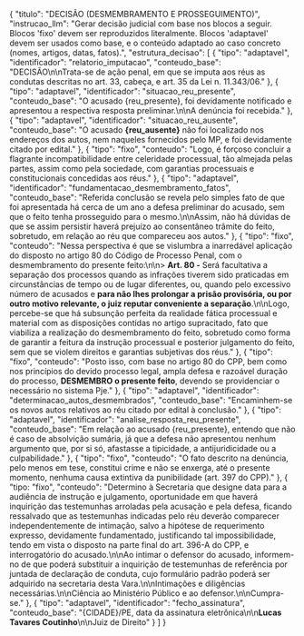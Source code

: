 {
  "titulo": "DECISÃO (DESMEMBRAMENTO E PROSSEGUIMENTO)",
  "instrucao_llm": "Gerar decisão judicial com base nos blocos a seguir. Blocos 'fixo' devem ser reproduzidos literalmente. Blocos 'adaptavel' devem ser usados como base, e o conteúdo adaptado ao caso concreto (nomes, artigos, datas, fatos).",
  "estrutura_decisao": [
    {
      "tipo": "adaptavel",
      "identificador": "relatorio_imputacao",
      "conteudo_base": "DECISÃO\n\nTrata-se de ação penal, em que se imputa aos réus as condutas descritas no art. 33, cabeça, e art. 35 da Lei  n. 11.343/06."
    },
    {
      "tipo": "adaptavel",
      "identificador": "situacao_reu_presente",
      "conteudo_base": "O acusado {reu_presente}, foi devidamente notificado e apresentou a respectiva resposta preliminar.\n\nA denúncia foi recebida."
    },
    {
      "tipo": "adaptavel",
      "identificador": "situacao_reu_ausente",
      "conteudo_base": "O acusado **{reu_ausente}** não foi localizado nos endereços dos autos, nem naqueles fornecidos pelo MP, e foi devidamente citado por edital."
    },
    {
      "tipo": "fixo",
      "conteudo": "Logo, é forçoso concluir a flagrante incompatibilidade entre celeridade processual, tão almejada pelas partes, assim como pela sociedade, com garantias processuais e constitucionais concedidas aos réus."
    },
    {
      "tipo": "adaptavel",
      "identificador": "fundamentacao_desmembramento_fatos",
      "conteudo_base": "Referida conclusão se revela pelo simples fato de que foi apresentada há cerca de um ano a defesa preliminar do acusado, sem que o feito tenha prosseguido para o mesmo.\n\nAssim, não há dúvidas de que se assim persistir haverá prejuízo ao consentâneo trâmite do feito, sobretudo, em relação ao réu que compareceu aos autos."
    },
    {
      "tipo": "fixo",
      "conteudo": "Nessa perspectiva é que se vislumbra a inarredável aplicação do disposto no artigo 80 do Código de Processo Penal, com o desmembramento do presente feito:\n\n> **Art. 80 -** Será facultativa a separação dos processos quando as infrações tiverem sido praticadas em circunstâncias de tempo ou de lugar diferentes, ou, quando pelo excessivo número de acusados e **para não Ihes prolongar a prisão provisória, ou por outro motivo relevante, o juiz reputar conveniente a separação**.\n\nLogo, percebe-se que há subsunção perfeita da realidade fática processual e material com as disposições contidas no artigo supracitado, fato que viabiliza a realização do desmembramento do feito, sobretudo como forma de garantir a feitura da instrução processual e posterior julgamento do feito, sem que se violem direitos e garantias subjetivas dos réus."
    },
    {
      "tipo": "fixo",
      "conteudo": "Posto isso, com base no artigo 80 do CPP, bem como nos princípios do devido processo legal, ampla defesa e razoável duração do processo, **DESMEMBRO o presente feito**, devendo se providenciar o necessário no sistema Pje."
    },
    {
      "tipo": "adaptavel",
      "identificador": "determinacao_autos_desmembrados",
      "conteudo_base": "Encaminhem-se os novos autos relativos ao réu citado por edital à conclusão."
    },
    {
      "tipo": "adaptavel",
      "identificador": "analise_resposta_reu_presente",
      "conteudo_base": "Em relação ao acusado {reu_presente}, entendo que não é caso de absolvição sumária, já que a defesa não apresentou nenhum argumento que, por si só, afastasse a tipicidade, a antijuridicidade ou a culpabilidade."
    },
    {
      "tipo": "fixo",
      "conteudo": "O fato descrito na denúncia, pelo menos em tese, constitui crime e não se enxerga, até o presente momento, nenhuma causa extintiva da punibilidade (art. 397 do CPP)."
    },
    {
      "tipo: "fixo",
      "conteudo": "Determino à Secretaria que designe data para a audiência de instrução e julgamento, oportunidade em que haverá inquirição das testemunhas arroladas pela acusação e pela defesa, ficando ressalvado que as testemunhas indicadas pelo réu deverão comparecer independentemente de intimação, salvo a hipótese de requerimento expresso, devidamente fundamentado, justificando tal impossibilidade, tendo em vista o disposto na parte final do art. 396-A do CPP, e interrogatório do acusado.\n\nAo intimar o defensor do acusado, informem-no de que poderá substituir a inquirição de testemunhas de referência por juntada de declaração de conduta, cujo formulário padrão poderá ser adquirido na secretaria desta Vara.\n\nIntimações e diligências necessárias.\n\nCiência ao Ministério Público e ao defensor.\n\nCumpra-se."
    },
    {
      "tipo": "adaptavel",
      "identificador": "fecho_assinatura",
      "conteudo_base": "{CIDADE}/PE, data da assinatura eletrônica\n\n**Lucas Tavares Coutinho**\n\nJuiz de Direito"
    }
  ]
}